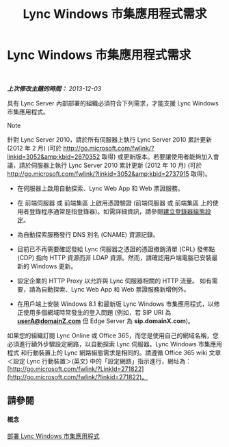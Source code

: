 ﻿---
title: Lync Windows 市集應用程式需求
TOCTitle: Lync Windows 市集應用程式需求
ms:assetid: 5f2e0a40-8450-4f61-b6f6-913fc1906020
ms:mtpsurl: https://technet.microsoft.com/zh-tw/library/JJ823129(v=OCS.15)
ms:contentKeyID: 52056114
ms.date: 08/10/2015
mtps_version: v=OCS.15
ms.translationtype: HT
---

# Lync Windows 市集應用程式需求

 

_**上次修改主題的時間：** 2013-12-03_

具有 Lync Server 內部部署的組織必須符合下列需求，才能支援 Lync Windows 市集應用程式。

> [!NOTE]  
> 針對 Lync Server 2010，請於所有伺服器上執行 Lync Server 2010 累計更新 (2012 年 2 月) (可於 <a href="http://go.microsoft.com/fwlink/?linkid=3052%26kbid=2670352" class="uri">http://go.microsoft.com/fwlink/?linkid=3052&amp;kbid=2670352</a> 取得) 或更新版本。若要讓使用者能夠加入會議，請於伺服器上執行 Lync Server 2010 累計更新 (2012 年 10 月) (可於 <a href="http://go.microsoft.com/fwlink/?linkid=3052%26kbid=2737915" class="uri">http://go.microsoft.com/fwlink/?linkid=3052&amp;kbid=2737915</a> 取得)。



  - 在伺服器上啟用自動探索、Lync Web App 和 Web 票證服務。

  - 在 前端伺服器 或 前端集區 上啟用憑證驗證 (前端伺服器 或 前端集區 上的使用者登錄程序通常是指登錄器)。如需詳細資訊，請參閱[建立登錄器組態設定](lync-server-2013-create-registrar-configuration-settings.md)。

  - 為自動探索服務發行 DNS 別名 (CNAME) 資源記錄。

  - 目前已不再需要確認發給 Lync 伺服器之憑證的憑證撤銷清單 (CRL) 發佈點 (CDP) 指向 HTTP 資源而非 LDAP 資源。然而，請確認用戶端電腦已安裝最新的 Windows 更新。

  - 設定企業的 HTTP Proxy 以允許與 Lync 伺服器相關的 HTTP 流量。 如有需要，請為自動探索、Lync Web App 和 Web 票證服務新增例外。

  - 在用戶端上安裝 Windows 8.1 和最新版 Lync Windows 市集應用程式，以修正使用多個網域時常發生的登入問題 (例如，若 SIP URI 為 **userA@domainZ.com** 但 Edge Server 為 **sip.domainX.com**)。

如果您的組織訂閱 Lync Online 或 Office 365，而您是使用自己的網域名稱，您必須進行額外步驟設定網路，以自動探索 Lync 伺服器。Lync Windows 市集應用程式 和行動裝置上的 Lync 網路組態需求是相同的。請遵循 Office 365 wiki 文章＜設定 Lync 行動裝置＞(英文) 中的「設定網路」指示進行，網址為：[http://go.microsoft.com/fwlink/?LinkId=271822](http://go.microsoft.com/fwlink/?linkid=271822)。

## 請參閱

#### 概念

[部署 Lync Windows 市集應用程式](lync-server-2013-deploying-lync-windows-store-app.md)


